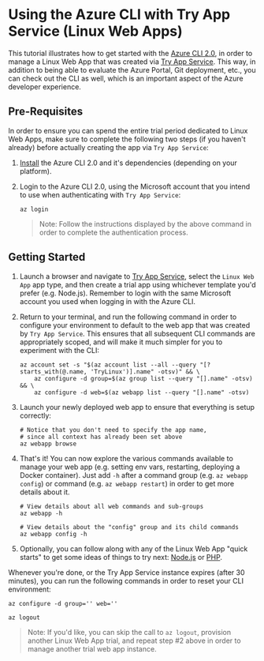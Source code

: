 # Using the Azure CLI with Try App Service (Linux Web Apps)

This tutorial illustrates how to get started with the [Azure CLI 2.0](https://docs.microsoft.com/en-us/cli/azure/overview), in order to manage a Linux Web App that was created via [Try App Service](tryappservice.azure.com). This way, in addition to being able to evaluate the Azure Portal, Git deployment, etc., you can check out the CLI as well, which is an important aspect of the Azure developer experience.

## Pre-Requisites

In order to ensure you can spend the entire trial period dedicated to Linux Web Apps, make sure to complete the following two steps (if you haven't already) before actually creating the app via `Try App Service`:

1. [Install](https://docs.microsoft.com/en-us/cli/azure/install-azure-cli) the Azure CLI 2.0 and it's dependencies (depending on your platform). 

2. Login to the Azure CLI 2.0, using the Microsoft account that you intend to use when authenticating with `Try App Service`:

    ```shell
    az login
    ```

    > Note: Follow the instructions displayed by the above command in order to complete the authentication process.

## Getting Started

1. Launch a browser and navigate to [Try App Service](tryappservice.azure.com), select the `Linux Web App` app type, and then create a trial app using whichever template you'd prefer (e.g. Node.js). Remember to login with the same Microsoft account you used when logging in with the Azure CLI.

2. Return to your terminal, and run the following command in order to configure your environment to default to the web app that was created by `Try App Service`. This ensures that all subsequent CLI commands are appropriately scoped, and will make it much simpler for you to experiment with the CLI:

    ```shell
    az account set -s "$(az account list --all --query "[?starts_with(@.name, 'TryLinux')].name" -otsv)" && \
        az configure -d group=$(az group list --query "[].name" -otsv) && \
        az configure -d web=$(az webapp list --query "[].name" -otsv)
    ```

3. Launch your newly deployed web app to ensure that everything is setup correctly:

    ```shell
    # Notice that you don't need to specify the app name,
    # since all context has already been set above
    az webapp browse
    ```

4. That's it! You can now explore the various commands available to manage your web app (e.g. setting env vars, restarting, deploying a Docker container). Just add `-h` after a command group (e.g. `az webapp config`) or command (e.g. `az webapp restart`) in order to get more details about it.

    ```shell
    # View details about all web commands and sub-groups
    az webapp -h

    # View details about the "config" group and its child commands
    az webapp config -h
    ```
    
5. Optionally, you can follow along with any of the Linux Web App "quick starts" to get some ideas of things to try next: [Node.js](https://docs.microsoft.com/en-us/azure/app-service-web/app-service-web-get-started-nodejs) or [PHP](https://docs.microsoft.com/en-us/azure/app-service-web/app-service-web-get-started-php).

Whenever you're done, or the Try App Service instance expires (after 30 minutes), you can run the following commands in order to reset your CLI environment:

```shell
az configure -d group='' web=''

az logout
```

> Note: If you'd like, you can skip the call to `az logout`, provision another Linux Web App trial, and repeat step #2 above in order to manage another trial web app instance. 

